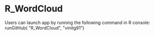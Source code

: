 # R_WordCloud

Users can launch app by running the following command in R console:
runGitHub( "R_WordCloud", "vinitg91") 
